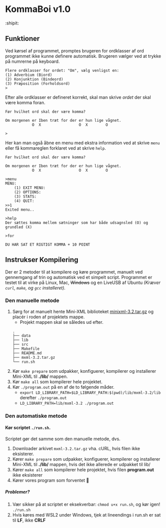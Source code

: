 # KommaBoi v1.0
:shipit:
## Funktioner
Ved kørsel af programmet, promptes brugeren for ordklasser af ord programmet ikke kunne definere automatisk.
Brugeren vælger ved at trykke på numrerne på keyboard.
```
Flere ordklasser for ordet: "Om", vælg venligst en:
(1) Adverbium (Biord)
(2) Konjunktion (Bindeord)
(3) Præposition (Forholdsord)
>
```
Efter alle ordklasser er defineret korrekt, skal man skrive _ordet_ der skal være komma foran.
```
Før hvilket ord skal der være komma?

Om morgenen er Iben træt for der er hun lige vågnet.
            O  X                 O  X        O

>
```
Her kan man også åbne en menu med ekstra information ved at skrive `menu` eller få kommareglen forklaret ved at skrive `help`.
```
Før hvilket ord skal der være komma?

Om morgenen er Iben træt for der er hun lige vågnet.
            O  X                 O  X        O

>menu
MENU:
	(1) EXIT MENU:
	(2) OPTIONS:
	(3) STATS:
	(4) QUIT:
>>1
Exited menu..

>help
Der sættes komma mellem sætninger som har både udsagnsled (O) og grundled (X)

>for

DU HAR SAT ET RIGTIGT KOMMA + 10 POINT
```

## Instrukser Kompilering
Der er 2 metoder til at kompilere og køre programmet, manuelt ved gennemgang af trin og automatisk ved et simpelt script.
Programmet er testet til at virke på Linux, Mac, ~~Windows~~ og en LiveUSB af Ubuntu _(Kræver `curl`, `make`, og `gcc` installeret)._

### Den manuelle metode
1. Sørg for at manuelt hente Mini-XML biblioteket [minixml-3.2.tar.gz](https://github.com/michaelrsweet/mxml/releases/download/v3.2/mxml-3.2.tar.gz) og placér i roden af projektets mappe.
    - Projekt mappen skal se således ud efter.
    ```
    .
    ├── data
    ├── lib
    ├── src
    ├── Makefile
    ├── README.md
    ├── mxml-3.2.tar.gz
    └── run.sh
    ```
2. Kør `make prepare` som udpakker, konfiguerer, kompilerer og installerer Mini-XML til **./lib/** mappen.
3. Kør `make all` som kompilerer hele projektet.
4. Kør `./program.out` på en af de to følgende måder.
    - `export LD_LIBRARY_PATH=$LD_LIBRARY_PATH:$(pwd)/lib/mxml-3.2/lib` derefter `./program.out`
    - `LD_LIBRARY_PATH=lib/mxml-3.2 ./program.out`

### Den automatiske metode
#### Kør scriptet `./run.sh`.
Scriptet gør det samme som den manuelle metode, dvs.
1. Downloader arkivet `mxml-3.2.tar.gz` vha. cURL, hvis filen ikke eksisterer.
2. Kører `make prepare` som udpakker, konfiguerer, kompilerer og installerer Mini-XML til **./lib/** mappen, hvis det ikke allerede er udpakket til lib/
3. Kører `make all` som kompilerer hele projektet, hvis filen **program.out** ikke eksisterer
4. Kører vores program som forventet :beers:

##### Problemer?
1. Vær sikker på at scriptet er eksekverbar: `chmod u+x run.sh`, og kør igen! `./run.sh`
2. Hvis køres med WSL2 under Windows, tjek at lineendings i run.sh er sat til **LF**, ikke **CRLF**
